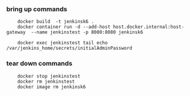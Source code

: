 ### bring up commands 
``` 
    docker build  -t jenkinsk6 .  
    docker container run -d --add-host host.docker.internal:host-gateway  --name jenkinstest -p 8080:8080 jenkinsk6
    
    docker exec jenkinstest tail echo /var/jenkins_home/secrets/initialAdminPassword
 ``` 

### tear down commands
``` 
    docker stop jenkinstest
    docker rm jenkinstest
    docker image rm jenkinsk6
 ``` 